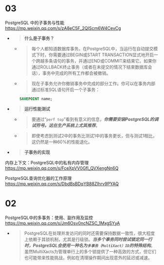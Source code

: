 
# 03

PostgreSQL 中的子事务与性能 https://mp.weixin.qq.com/s/zA8eC5F_2QIScm6W4CevCg
- > **什么是子事务？**
  * > 每个人都知道数据库事务。在PostgreSQL中，当运行在自动提交模式下时，你需要通过BEGIN或START TRANSACTION显式地开启一个跨越多条语句的事务，并通过END或COMMIT来结束它。如果你通过ROLLBACK终止事务（或者在未提交的情况下结束数据库会话），事务中完成的所有工作都会被撤销。
  * > 现在子事务允许你撤销事务中完成的部分工作。你可以在事务内部通过标准SQL语句开启一个子事务：
    ```sql
    SAVEPOINT name;
    ```
- > **运行性能测试**
  * > 要通过“`perf top`”看到有意义的信息，***你需要安装PostgreSQL的调试符号。这在生产系统上尤其推荐***。
  * > 即使考虑到测试2中的事务比测试1中的事务更长，但与测试1相比，这仍然是一种60%的性能退化。
- > **子事务的实现**

内存上下文：PostgreSQL中的私有内存管理 https://mp.weixin.qq.com/s/FceXpVV0GfI_QVXengNn6Q

PostgreSQL查询优化器的工作原理 https://mp.weixin.qq.com/s/DbdBsBDqYB88Zlhrv9PYAQ

# 02

PostgreSQL中的多事务：使用、副作用及监控 https://mp.weixin.qq.com/s/Jm6Osv0ncNZSC_1MxgSYyA
- > PostgreSQL在处理并发访问的同时还需要保持数据一致性，很大程度上依赖于其锁机制，尤其是行级锁。***当多个事务同时尝试锁定同一行时，PostgreSQL会使用一种名为`多事务（MultiXact）ID`的特殊结构***。虽然MultiXacts为管理单行上的多个锁提供了一种高效的方式，但它们也可能带来性能挑战，例如在清理操作期间出现意外的延迟或减速。
